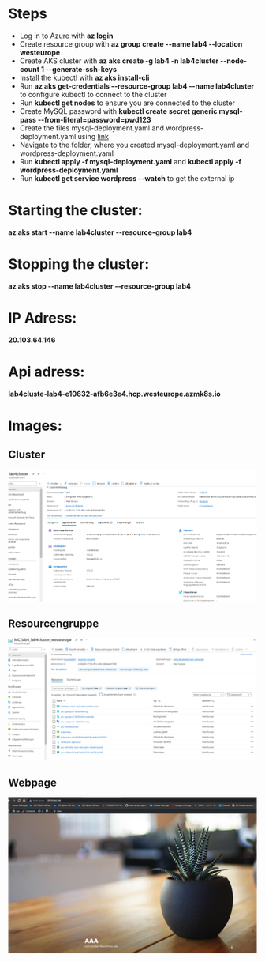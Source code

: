# Steps
- Log in to Azure with **az login**
- Create resource group with **az group create --name lab4 --location westeurope**
- Create AKS cluster with **az aks create -g lab4 -n lab4cluster --node-count 1 --generate-ssh-keys**
- Install the kubectl with **az aks install-cli**
- Run **az aks get-credentials --resource-group lab4 --name lab4cluster** to configure kubectl to connect to the cluster
- Run **kubectl get nodes** to ensure you are connected to the cluster
- Create MySQL password with **kubectl create secret generic mysql-pass --from-literal=password=pwd123**
- Create the files mysql-deployment.yaml and wordpress-deployment.yaml using [link](https://kubernetes.io/docs/tutorials/stateful-application/mysql-wordpress-persistent-volume/)
- Navigate to the folder, where you created mysql-deployment.yaml and wordpress-deployment.yaml
- Run **kubectl apply -f mysql-deployment.yaml** and **kubectl apply -f wordpress-deployment.yaml**
- Run **kubectl get service wordpress --watch** to get the external ip

# Starting the cluster: 
**az aks start --name lab4cluster --resource-group lab4**

# Stopping the cluster: 
**az aks stop --name lab4cluster --resource-group lab4**

# IP Adress:
**20.103.64.146**

# Api adress:
**lab4cluste-lab4-e10632-afb6e3e4.hcp.westeurope.azmk8s.io**

# Images:

## Cluster
<p align="center">
<img src="./Pictures/Cluster.png">
</p>

## Resourcengruppe
<p align="center">
<img src="./Pictures/Resourcengruppe.png">
</p>

## Webpage
<p align="center">
<img src="./Pictures/Webpage.png">
</p>